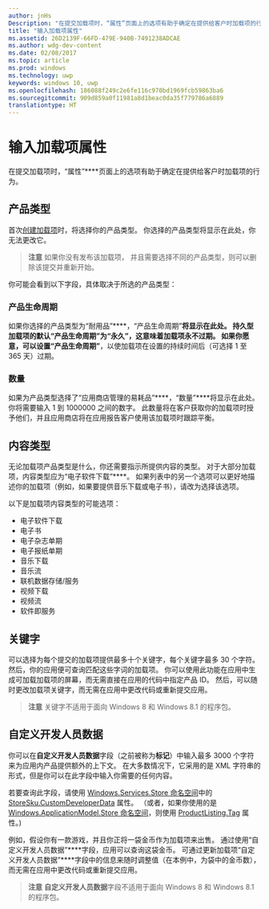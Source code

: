 ```yaml
---
author: jnHs
Description: "在提交加载项时，“属性”页面上的选项有助于确定在提供给客户时加载项的行为。"
title: "输入加载项属性"
ms.assetid: 26D2139F-66FD-479E-940B-7491238ADCAE
ms.author: wdg-dev-content
ms.date: 02/08/2017
ms.topic: article
ms.prod: windows
ms.technology: uwp
keywords: windows 10, uwp
ms.openlocfilehash: 186088f249c2e6fe116c970bd1969fcb59863ba6
ms.sourcegitcommit: 909d859a0f11981a8d1beac0da35f779786a6889
translationtype: HT
---
```

# <a name="enter-add-on-properties"></a>输入加载项属性


在提交加载项时，“属性”****页面上的选项有助于确定在提供给客户时加载项的行为。

## <a name="product-type"></a>产品类型

首次[创建加载项](set-your-add-on-product-id.md)时，将选择你的产品类型。 你选择的产品类型将显示在此处，你无法更改它。

> **注意**  如果你没有发布该加载项， 并且需要选择不同的产品类型，则可以删除该提交并重新开始。 

你可能会看到以下字段，具体取决于所选的产品类型：

### <a name="product-lifetime"></a>产品生命周期
如果你选择的产品类型为“耐用品”****，“产品生命周期”****将显示在此处。 持久型加载项的默认“产品生命周期”****为“永久”****，这意味着加载项永不过期。 如果你愿意，可以设置“产品生命周期”****，以使加载项在设置的持续时间后（可选择 1 至 365 天）过期。 

### <a name="quantity"></a>数量
如果为产品类型选择了“应用商店管理的易耗品”****，“数量”****将显示在此处。 你将需要输入 1 到 1000000 之间的数字。 此数量将在客户获取你的加载项时授予他们，并且应用商店将在应用报告客户使用该加载项时跟踪平衡。

## <a name="content-type"></a>内容类型

无论加载项产品类型是什么，你还需要指示所提供内容的类型。 对于大部分加载项，内容类型应为“电子软件下载”****。 如果列表中的另一个选项可以更好地描述你的加载项（例如，如果要提供音乐下载或电子书），请改为选择该选项。 

以下是加载项内容类型的可能选项：

-   电子软件下载
-   电子书
-   电子杂志单期
-   电子报纸单期
-   音乐下载
-   音乐流
-   联机数据存储/服务
-   视频下载
-   视频流
-   软件即服务

## <a name="keywords"></a>关键字

可以选择为每个提交的加载项提供最多十个关键字，每个关键字最多 30 个字符。 然后，你的应用便可查询匹配这些字词的加载项。 你可以使用此功能在应用中生成可加载加载项的屏幕，而无需直接在应用的代码中指定产品 ID。 然后，可以随时更改加载项关键字，而无需在应用中更改代码或重新提交应用。

> **注意**  关键字不适用于面向 Windows 8 和 Windows 8.1 的程序包。

## <a name="custom-developer-data"></a>自定义开发人员数据

你可以在**自定义开发人员数据**字段（之前被称为**标记**）中输入最多 3000 个字符来为应用内产品提供额外的上下文。 在大多数情况下，它采用的是 XML 字符串的形式，但是你可以在此字段中输入你需要的任何内容。

若要查询此字段，请使用 [Windows.Services.Store 命名空间](https://msdn.microsoft.com/en-us/library/windows/apps/windows.services.store.aspx)中的 [StoreSku.CustomDeveloperData](https://msdn.microsoft.com/en-us/library/windows/apps/windows.services.store.storesku.customdeveloperdata.aspx) 属性。 （或者，如果你使用的是 [Windows.ApplicationModel.Store 命名空间](https://msdn.microsoft.com/en-us/library/windows/apps/windows.applicationmodel.store.aspx)，则使用 [ProductListing.Tag](https://msdn.microsoft.com/en-us/library/windows/apps/windows.applicationmodel.store.productlisting.tag.aspx) 属性。)

例如，假设你有一款游戏，并且你正将一袋金币作为加载项来出售。 通过使用“自定义开发人员数据”****字段，应用可以查询这袋金币。 可通过更新加载项“自定义开发人员数据”****字段中的信息来随时调整值（在本例中，为袋中的金币数），而无需在应用中更改代码或重新提交应用。

> **注意**  **自定义开发人员数据**字段不适用于面向 Windows 8 和 Windows 8.1 的程序包。

 

 

 




